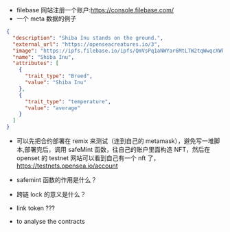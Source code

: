 - filebase 网站注册一个账户:https://console.filebase.com/
- 一个 meta 数据的例子

```json
{
  "description": "Shiba Inu stands on the ground.",
  "external_url": "https://openseacreatures.io/3",
  "image": "https://ipfs.filebase.io/ipfs/QmVsPq1aNWYar6MtLTW2tqWwqcXWkk8LG76LB11eQhRjgk",
  "name": "Shiba Inu",
  "attributes": [
    {
      "trait_type": "Breed",
      "value": "Shiba Inu"
    },
    {
      "trait_type": "temperature",
      "value": "average"
    }
  ]
}
```

- 可以先把合约部署在 remix 来测试（连到自己的 metamask），避免写一堆脚本,部署完后，调用 safeMint 函数，往自己的账户里面构造 NFT，然后在 openset 的 testnet 网站可以看到自己有一个 nft 了，https://testnets.opensea.io/account

- safemint 函数的作用是什么？
- 跨链 lock 的意义是什么？
- link token ???
- to analyse the contracts
